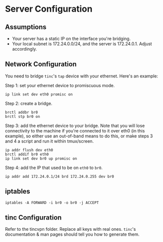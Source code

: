 # Server Configuration

## Assumptions

* Your server has a static IP on the interface you're bridging.
* Your local subnet is 172.24.0.0/24, and the server is 172.24.0.1. Adjust accordingly.

## Network Configuration

You need to bridge `tinc`'s `tap` device with your ethernet. Here's an example:

Step 1: set your ethernet device to promiscuous mode.

```
ip link set dev eth0 promisc on
```

Step 2: create a bridge.

```
brctl addbr br0
brctl stp br0 on
```

Step 3: add the ethernet device to your bridge. Note that you will lose connectivity to the machine if you're connected to it over eth0 (in this example), so either use an out-of-band means to do this, or make steps 3 and 4 a script and run it within tmux/screen.

```
ip addr flush dev eth0
brctl addif br0 eth0
ip link set dev br0 up promisc on
```

Step 4: add the IP that used to be on `eth0` to `br0`.

```
ip addr add 172.24.0.1/24 brd 172.24.0.255 dev br0
```

## iptables

```
iptables -A FORWARD -i br0 -o br0 -j ACCEPT
```

## tinc Configuration

Refer to the tincvpn folder. Replace all keys with real ones. `tinc`'s documentation & man pages should tell you how to generate them.
